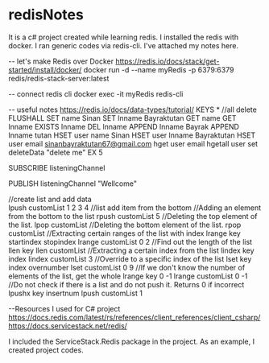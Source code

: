 # redisNotes
It is a c# project created while learning redis. I installed the redis with docker. I ran generic codes via redis-cli. I've attached my notes here.


-- let's make Redis over Docker
https://redis.io/docs/stack/get-started/install/docker/
docker run -d --name myRedis -p 6379:6379 redis/redis-stack-server:latest

-- connect redis cli
docker exec -it myRedis redis-cli

-- useful notes
https://redis.io/docs/data-types/tutorial/
KEYS *
//all delete
FLUSHALL 
SET name Sinan
SET lnname Bayraktutan
GET name
GET lnname
EXISTS lnname
DEL lnname
APPEND lnname Bayrak
APPEND lnname tutan
HSET user name Sinan
HSET user lnname Bayraktutan
HSET user email sinanbayraktutan67@gmail.com
hget user email
hgetall user
set deleteData "delete me" EX 5

SUBSCRIBE listeningChannel

PUBLISH listeningChannel "Wellcome"

//create list and add data <br />
lpush customList 1 2 3 4
//list add item from the bottom
//Adding an element from the bottom to the list
rpush customList 5
//Deleting the top element of the list.
lpop customList
//Deleting the bottom element of the list.
rpop customList
//Extracting certain ranges of the list with index
lrange key startindex stopindex
lrange customList 0 2
//Find out the length of the list
llen key
llen customList
//Extracting a certain index from the list
lindex key index
lindex customList 3
//Override to a specific index of the list
lset key index overnumber
lset customList 0 9
//If we don't know the number of elements of the list, get the whole
lrange key 0 -1
lrange customList 0 -1
//Do not check if there is a list and do not push it. Returns 0 if incorrect
lpushx key insertnum
lpush customList 1



--Resources I used for C# project
https://docs.redis.com/latest/rs/references/client_references/client_csharp/
https://docs.servicestack.net/redis/

I included the ServiceStack.Redis package in the project. As an example, I created project codes.
